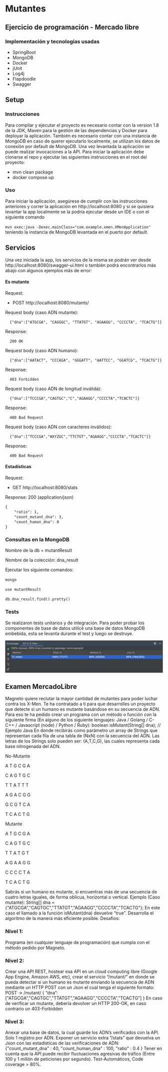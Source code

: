 # Mutantes
## Ejercicio de programación - Mercado libre

### Implementación y tecnologías usadas
  - SpringBoot
  - MongoDB
  - Docker
  - jUnit
  - Log4j
  - Flapdoodle
  - Swagger

## Setup
### Instrucciones
Para compilar y ejecutar el proyecto es necesario contar con la version 1.8 de la JDK, Maven para la gestión de las dependencias y Docker para deployar la aplicación.
También es necesario contar con una instancia de MongoDB en caso de querer ejecutarlo localmente, se utilizan los datos de conexión por default de MongoDB.
Una vez levantada la aplicación se puede realizar invocaciones a la API.
Para iniciar la aplicación debe clonarse el repo y ejecutar las siguientes instrucciones en el root del proyecto:
- mvn clean package
- docker compose up

### Uso
Para iniciar la aplicación, asegúrese de cumplir con las instrucciones anteriores y correr la aplicación en http://localhost:8080 y
si se quisiera levantar la app localmente se la podría ejecutar desde un IDE o con el siguiente comando 

`mvn exec:java -Dexec.mainClass="com.example.xmen.XMenApplication"` 
teniendo la instancia de MongoDB levantada en el puerto por default.

## Servicios
Una vez iniciada la app, los servicios de la misma se podrán ver desde http://localhost:8080/swagger-ui.html o también podrá encontrarlos más abajo con algunos ejemplos más de error:
#### Es mutante

Request: 
- POST http://localhost:8080/mutants/

Request body (caso ADN mutante):

```
  {"dna":["ATGCGA", "CAGGGC", "TTATGT", "AGAAGG", "CCCCTA", "TCACTG"]}
```

Response:

```
  200 OK
```
Request body (caso ADN humano):

```
  {"dna":["AATACT", "CCCAGA", "GGGATT", "AATTCC", "GGATCG", "TCACTG"]}
```

Response:

```
  403 Forbidden
```

Request body (caso ADN de longitud inválida):

```
  {"dna":["TCCCGA","CAGTGC","C","AGAAGG","CCCCTA","TCACTC"]}
```

Response:

```
  400 Bad Request
```

Request body (caso ADN con caracteres inválidos):

```
  {"dna":["TCCCGA","WXYZGC","TTCTGT","AGAAGG","CCCCTA","TCACTC"]}
```

Response:

```
  400 Bad Request
```

#### Estadísticas

Request: 
- GET http://localhost:8080/stats

Response: 200 (application/json)

```
{
    "ratio": 1,
    "count_mutant_dna": 3,
    "count_human_dna": 0
}
```

### Consultas en la MongoDB
Nombre de la db = mutantResult

Nombre de la colección: dna_result


Ejecutar los siguiente comandos:

`mongo`

`use mutantResult`

`db.dna_result.find().pretty()`


### Tests

Se realizaron tests unitarios y de integración.
Para poder probar los componentes de base de datos utilicé una base de datos MongoDB embebida, esta se levanta durante 
el test y luego se destruye.

![coverage](./doc/images/coverage.png)

## Examen MercadoLibre
Magneto quiere reclutar la mayor cantidad de mutantes para poder luchar contra los X-Men.
Te ha contratado a ti para que desarrolles un proyecto que detecte si un humano es mutante basándose en su secuencia de ADN.
Para eso te ha pedido crear un programa con un método o función con la siguiente firma (En alguno de los siguiente lenguajes: Java / Golang / C-C++ / Javascript (node) / Python / Ruby):
boolean isMutant(String[] dna); // Ejemplo Java
En donde recibirás como parámetro un array de Strings que representan cada fila de una tabla de (NxN) con la secuencia del ADN. Las letras de los Strings solo pueden ser: (A,T,C,G), las cuales representa cada base nitrogenada del ADN.

No-Mutante

A T G C G A

C A G T G C

T T A T T T

A G A C G G

G C G T C A

T C A C T G


Mutante

A T G C G A

C A G T G C

T T A T G T

A G A A G G

C C C C T A

T C A C T G

Sabrás si un humano es mutante, si encuentras más de una secuencia de cuatro letras iguales​, de forma oblicua, horizontal o vertical. Ejemplo (Caso mutante):
String[] dna = {"ATGCGA","CAGTGC","TTATGT","AGAAGG","CCCCTA","TCACTG"};
En este caso el llamado a la función isMutant(dna) devuelve “true”. Desarrolla el algoritmo de la manera más eficiente posible. Desafíos:
### Nivel 1:
Programa (en cualquier lenguaje de programación) que cumpla con el método pedido por Magneto.
### Nivel 2:
Crear una API REST, hostear esa API en un cloud computing libre (Google App Engine, Amazon AWS, etc), crear el servicio “/mutant/” en donde se pueda detectar si un humano es mutante enviando la secuencia de ADN mediante un HTTP POST con un Json el cual tenga el siguiente formato:
POST → /mutant/ { “dna”:["ATGCGA","CAGTGC","TTATGT","AGAAGG","CCCCTA","TCACTG"] }
En caso de verificar un mutante, debería devolver un HTTP 200-OK, en caso contrario un 403-Forbidden
### Nivel 3:
Anexar una base de datos, la cual guarde los ADN’s verificados con la API. Solo 1 registro por ADN.
Exponer un servicio extra “/stats” que devuelva un Json con las estadísticas de las verificaciones de ADN: {"count_mutant_dna" : 40, "count_human_dna" : 100, "ratio" : 0.4 } Tener en cuenta que la API puede recibir fluctuaciones agresivas de tráfico (Entre 100 y 1 millón de peticiones por segundo). Test-Automáticos, Code coverage > 80%.
